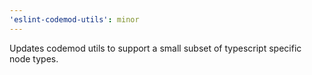 ```yaml
---
'eslint-codemod-utils': minor
---
```


Updates codemod utils to support a small subset of typescript specific node types.
